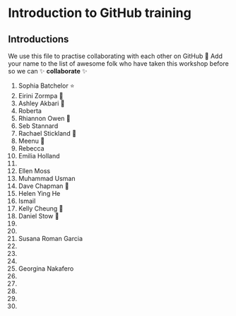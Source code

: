 # Introduction to GitHub training

## Introductions

We use this file to practise collaborating with each other on GitHub :tada: Add your name to the list of awesome folk who have taken this workshop before so we can :sparkles: **collaborate** :sparkles:

1. Sophia Batchelor :star:
2. Eirini Zormpa :yarn:
3. Ashley Akbari 🚀
4. Roberta 
5. Rhiannon Owen :cherry_blossom:
6. Seb Stannard 
7. Rachael Stickland 🐸
8. Meenu 🌻
9. Rebecca
10. Emilia Holland
11.
12. Ellen Moss
13. Muhammad Usman
14. Dave Chapman 🎱
15. Helen Ying He
16. Ismail
17. Kelly Cheung 💖
18. Daniel Stow 🦒
19. 
20. 
21. Susana Roman Garcia
22.
23. 
24. 
25. Georgina Nakafero 
26. 
27. 
28. 
29. 
30. 

